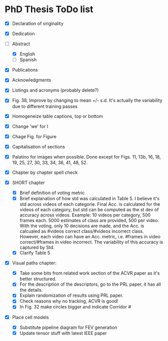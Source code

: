 # PhD Thesis ToDo list
- [x] Declaration of originality
- [x] Dedication
- [ ] Abstract
	- [x] English
	- [ ] Spanish
- [x] Publications
- [x] Acknowledgments 
- [x] Listings and acronyms (probably delete?)
- [x] Fig. 38, Improve by changing to mean +/- s.d. It's actually the variability due to different training passes
- [x] Homogeneize table captions, top or bottom
- [x] Change 'we' for I
- [x] Chage Fig. for Figure 
- [x] Capitalisation of sections
- [x] Palatino for images when possible. Done except for Figs. 11, 13b, 16, 18, 19, 25, 27, 30, 33, 34, 36, 41, 48, 52.
- [x] Chapter by chapter spell check

- [x] SHORT chapter
  - [x] Brief definition of voting metric
  - [x] Brief explanation of how std was calculated in Table 5. I believe it's std across videos of each categorie. Final Acc. is calculated for the videos of each category, but std can be computed as the st dev of accuracy across videos. Example: 10 videos per category, 500 frames each. 5000 estimates of class are provided, 500 per video. With the voting, only 10 decisions are made, and the Acc. is calcualed as #videos correct class/#videos incorrect class. However, each video can have an Acc. metric, i.e. #frames in video correct/#frames in video incorrect. The variability of this accuracy is captured by Std.
  - [x] Clarify Table 5

- [x] Visual paths chapter:
  - [x] Take some bits from related work section of the ACVR paper as it's better structured.
  - [x] For the description of the descriptors, go to the PRL paper, it has all the details.
  - [x] Explain randomization of results using PRL paper.
  - [x] Check reasons why no tracking, ACVR is good!
  - [x] In Fig. 32 make circles bigger and indicate Corridor #
              
- [x] Place cell models
  - [x] Substitute pipeline diagram for FEV generation
  - [x] Update tensor stuff with latest IEEE paper
